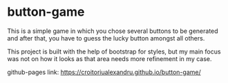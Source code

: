 # button-game
This is a simple game in which you chose several buttons to be generated and after that, you have to guess the lucky button amongst all others.

This project is built with the help of bootstrap for styles, but my main focus was not on how it looks as that area needs more refinement in my case.

github-pages link: https://croitoriualexandru.github.io/button-game/
